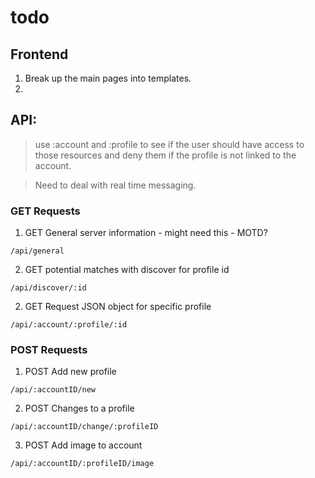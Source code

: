 # todo

## Frontend

1. Break up the main pages into templates.
2.

## API:

> use :account and :profile to see if the user should have access to those resources and deny them if the profile is not linked to the account.

> Need to deal with real time messaging.

### **GET Requests**

1. GET General server information - might need this - MOTD?

```
/api/general
```

2. GET potential matches with discover for profile id

```
/api/discover/:id
```

2. GET Request JSON object for specific profile

```
/api/:account/:profile/:id
```

### **POST Requests**

1. POST Add new profile

```
/api/:accountID/new
```

2. POST Changes to a profile

```
/api/:accountID/change/:profileID
```

3. POST Add image to account

```
/api/:accountID/:profileID/image
```
